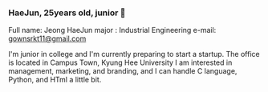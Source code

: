 ### HaeJun, 25years old, junior 👋

Full name: Jeong HaeJun
major : Industrial Engineering
e-mail: gownsrkt11@gmail.com

I'm junior in college and I'm currently preparing to start a startup. The office is located in Campus Town, Kyung Hee University
I am interested in management, marketing, and branding, and I can handle C language, Python, and HTml a little bit.


<!--
**nujeah/nujeah** is a ✨ _special_ ✨ repository because its `README.md` (this file) appears on your GitHub profile.

Here are some ideas to get you started:

- 🔭 I’m currently working on ...
- 🌱 I’m currently learning ...
- 👯 I’m looking to collaborate on ...
- 🤔 I’m looking for help with ...
- 💬 Ask me about ...
- 📫 How to reach me: ...
- 😄 Pronouns: ...
- ⚡ Fun fact: ...
-->
